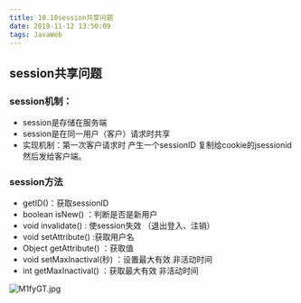 ```yaml
---
title: 10.10session共享问题
date: 2019-11-12 13:50:09
tags: JavaWeb
---
```


## session共享问题

### session机制：

- session是存储在服务端
- session是在同一用户（客户）请求时共享
- 实现机制：第一次客户请求时  产生一个sessionID 复制给cookie的jsessionid 然后发给客户端。

### session方法

- getID()：获取sessionID
- boolean  isNew() ：判断是否是新用户
- void invalidate() : 使session失效 （退出登入、注销）
- void setAttribute()   :获取用户名
- Object getAttribute()  ：获取值
- void  setMaxInactival(秒)  ：设置最大有效  非活动时间
- int getMaxInactival()   ：获取最大有效  非活动时间

![M1fyGT.jpg](https://s2.ax1x.com/2019/11/12/M1fyGT.jpg)
